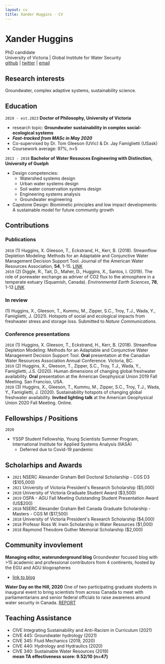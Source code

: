 ```yaml
---
layout: cv
title: Xander Huggins - CV
---
```

# Xander Huggins
PhD candidate <br/>
University of Victoria | Global Institute for Water Security <br/>
[github](https://github.com/XanderHuggins) | [twitter](https://twitter.com/xander_huggins) | [email](xander.huggins@gmail.com)

## Research interests

Groundwater, complex adaptive systems, sustainability science.

## Education

`2019 - est.2023`
__Doctor of Philosophy, University of Victoria__
- research topic: **Groundwater sustainability in complex social-ecological systems**
- ___Fast-tracked from MASc in May 2020___
- Co-supervised by Dr. Tom Gleeson (UVic) & Dr. Jay Famiglietti (USask)
- Coursework average: 97%, n=5

`2013 - 2018`
__Bachelor of Water Resouces Engineering with Distinction, University of Guelph__
- Design competencies: 
  - Watershed systems design
  - Urban water systems design
  - Soil water conservation systems design
  - Engineering systems analysis
  - Groundwater engineering
- Capstone Design: Biomimetic principles and low impact developments: A sustainable model for future community growth

## Contributions
### Publications
`2018`
(1) Huggins, X. Gleeson, T., Eckstrand, H., Kerr, B. (2018). Streamflow Depletion Modeling: Methods for an Adaptable and Conjunctive Water Management Decision Support Tool. Journal of the American Water Resources Association, **54**, 1-15. [LINK](https://doi.org/10.1111/1752-1688.12659) <br/>
`2019`
(2) Diggle, R., Tait, D., Maher, D., Huggins, X., Santos, I. (2019). The role of porewater exchange as  adriver of CO2 flux to the atmosphere in a temperate estuary (Squamish, Canada). *Environmental Earth Sciences*, **78**, 1-13 [LINK](https://doi.org/10.1007/s12665-019-8291-3)

### In review 
(1) Huggins, X., Gleeson, T., Kummu, M., Zipper, S.C., Troy, T.J., Wada, Y., Famiglietti, J. (2021). Hotspots of social and ecological impacts from freshwater stress and storage loss. Submitted to *Nature Communications*.

### Conference presentations
`2018`
(1) Huggins, X. Gleeson, T., Eckstrand, H., Kerr, B. (2018). Streamflow Depletion Modeling: Methods for an Adaptable and Conjunctive Water Management Decision Support Tool. **Oral** presentation at the Canadian Water Resources Association Annual Conference. Victoria, BC. <br/>
`2019`
(2) Huggins, X., Gleeson, T., Zipper, S.C., Troy, T.J., Wada, Y., Famiglietti, J.S. (2020). Human dimensions of changing global freshwater availability. **Oral** presentation at the American Geophysical Union 2019 Fall Meeting. San Franciso, USA. <br/>
`2020`
(3) Huggins, X., Gleeson, T., Kummu, M., Zipper, S.C., Troy, T.J., Wada, Y., Famiglietti, J. (2020). Sustainability hotspots of changing global freshwater availability. **Invited lighting talk** at the American Geophysical Union 2020 Fall Meeting. Online.

## Fellowships / Positions
`2020`
- YSSP Student Fellowship, Young Scientists Summer Program, International Institute for Applied Systems Analysis (IIASA)
  - Deferred due to Covid-19 pandemic

## Scholarhips and Awards
- `2021` NSERC Alexander Graham Bell Doctoral Scholarship - CGS D3 ($105,000)
- `2021` University of Victoria President's Research Scholarship ($5,000)
- `2020` University of Victoria Graduate Student Award ($3,500)
- `2019` OSPA - AGU Fall Meeting Outstanding Student Presentation Award (US$200)
- `2018` NSERC Alexander Graham Bell Canada Graduate Scholarship - Masters - CGS M ($17,500)
- `2018` University of Victoria President's Research Scholarship ($4,000)
- `2018` Professr Ross W. Irwin Scholarship in Water Resources ($1,000)
- `2018` Raymond Theodore Guther Memorial Scholarship ($2,000)

## Community invovlement
__Managing editor, waterunderground blog__
Groundwater focused blog with >15 academic and professional contributors from 4 continents, hosted by the EGU and AGU blogospheres
- [link to blog](https://blogs.egu.eu/network/water-underground/)

__Water Day on the Hill, 2020__
One of two participating graduate students in inaugural event to bring scientists from across Canada to meet with parliamentarians and senior federal officials to raise awareness around water security in Canada. [REPORT](https://water.usask.ca/documents/events/water-day-on-the-hill-report.pdf)

## Teaching Assistance 
- CIVE Integrating Sustainability and Anti-Racism in Curriculum (2021)
- CIVE 445: Groundwater hydrology (2021)
- CIVE 345: Fluid Mechanics (2019, 2020)
- CIVE 440: Hydrology and Hydraulics (2020)
- CIVE 340: Sustainable Water Resources (2019) <br/>
__mean TA effectiveness score: 9.52/10 (n=47)__

<!-- ### Footer

Last updated: June 2021 -->
